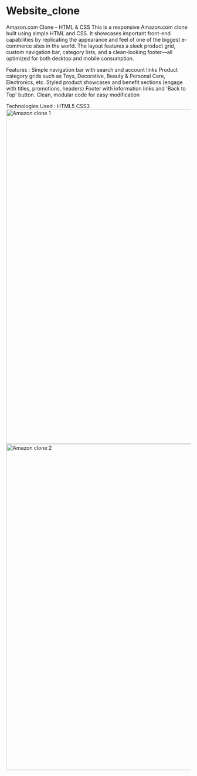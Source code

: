 # Website_clone
Amazon.com Clone – HTML & CSS
This is a responsive Amazon.com clone built using simple HTML and CSS. It showcases important front-end capabilities by replicating the appearance and feel of one of the biggest e-commerce sites in the world. The layout features a sleek product grid, custom navigation bar, category lists, and a clean-looking footer—all optimized for both desktop and mobile consumption.

Features :
Simple navigation bar with search and account links
Product category grids such as Toys, Decorative, Beauty & Personal Care, Electronics, etc.
Styled product showcases and benefit sections (engage with titles, promotions, headers)
Footer with information links and 'Back to Top' button.
Clean, modular code for easy modification

Technologies Used :
HTML5
CSS3
<img width="1893" height="911" alt="Amazon clone 1" src="https://github.com/user-attachments/assets/22fdca0a-a0f6-42cc-aef8-12922a7e3dce" />
<img width="1851" height="888" alt="Amazon clone 2" src="https://github.com/user-attachments/assets/d36a37a9-608f-44bc-be1f-f4fcafd24341" />


